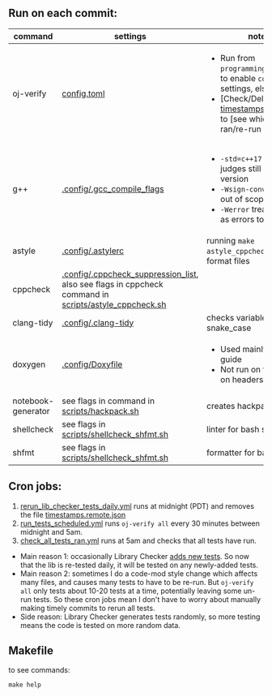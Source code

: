 ## Run on each commit:
command | settings | notes | see
--- | --- | --- | ---
oj-verify | [config.toml](../.verify-helper/config.toml) | <ul><li>Run from `programming_team_code/` to enable `config.toml` settings, else disabled.</li><li>[Check/Delete] [timestamps.remote.json](../.verify-helper/timestamps.remote.json) to [see which tests ran/re-run all tests].</li></ul> | <ul><li>https://online-judge-tools.github.io/verification-helper/document.html</li><li>https://online-judge-tools.github.io/verification-helper/installer.html</li><li>[Library Checker](https://judge.yosupo.jp/)</li><li>[Aizu Online Judge](https://onlinejudge.u-aizu.ac.jp/courses/list)</li></ul>
g++ | [.config/.gcc_compile_flags](.config/.gcc_compile_flags) | <ul><li>`-std=c++17` since some judges still have this version</li><li>`-Wsign-conversion` is out of scope</li><li>`-Werror` treats warnings as errors to make CI fail</li></ul> | <ul><li>https://codeforces.com/blog/entry/15547</li><li>https://codeforces.com/blog/entry/79024</li><li>https://codeforces.com/blog/entry/74032</li></ul>
astyle | [.config/.astylerc](.config/.astylerc) | running `make astyle_cppcheck` locally will format files | http://astyle.sourceforge.net/astyle.html
cppcheck | [.config/.cppcheck_suppression_list](.config/.cppcheck_suppression_list), also see flags in cppcheck command in [scripts/astyle_cppcheck.sh](scripts/astyle_cppcheck.sh) | | https://cppcheck.sourceforge.io/
clang-tidy | [.config/.clang-tidy](.config/.clang-tidy) | checks variables for snake_case | https://clang.llvm.org/extra/clang-tidy/checks/list.html
doxygen | [.config/Doxyfile](.config/Doxyfile) | <ul><li>Used mainly as a style guide</li><li>Not run on tests (only on headers)</li></ul> | <ul><li>https://www.doxygen.nl/manual/commands.html</li><li>https://www.doxygen.nl/manual/docblocks.html</li></ul>
notebook-generator | see flags in command in [scripts/hackpack.sh](scripts/hackpack.sh) | creates hackpack.pdf | https://github.com/pin3da/notebook-generator 
shellcheck | see flags in [scripts/shellcheck_shfmt.sh](scripts/shellcheck_shfmt.sh) | linter for bash scripts | https://www.shellcheck.net/
shfmt | see flags in [scripts/shellcheck_shfmt.sh](scripts/shellcheck_shfmt.sh) | formatter for bash scripts | https://github.com/mvdan/sh

## Cron jobs:
1) [rerun_lib_checker_tests_daily.yml](../.github/workflows/rerun_lib_checker_tests_daily.yml) runs at midnight (PDT) and removes the file [timestamps.remote.json](../.verify-helper/timestamps.remote.json)
2) [run_tests_scheduled.yml](../.github/workflows/run_tests_scheduled.yml) runs `oj-verify all` every 30 minutes between midnight and 5am.
3) [check_all_tests_ran.yml](../.github/workflows/check_all_tests_ran.yml) runs at 5am and checks that all tests have run.

- Main reason 1: occasionally Library Checker [adds new tests](https://github.com/yosupo06/library-checker-problems/issues?q=label%3Atestcase). So now that the lib is re-tested daily, it will be tested on any newly-added tests.
- Main reason 2: sometimes I do a code-mod style change which affects many files, and causes many tests to have to be re-run. But `oj-verify all` only tests about 10-20 tests at a time, potentially leaving some un-run tests. So these cron jobs mean I don't have to worry about manually making timely commits to rerun all tests.
- Side reason: Library Checker generates tests randomly, so more testing means the code is tested on more random data.

## Makefile
to see commands:
```
make help
```
